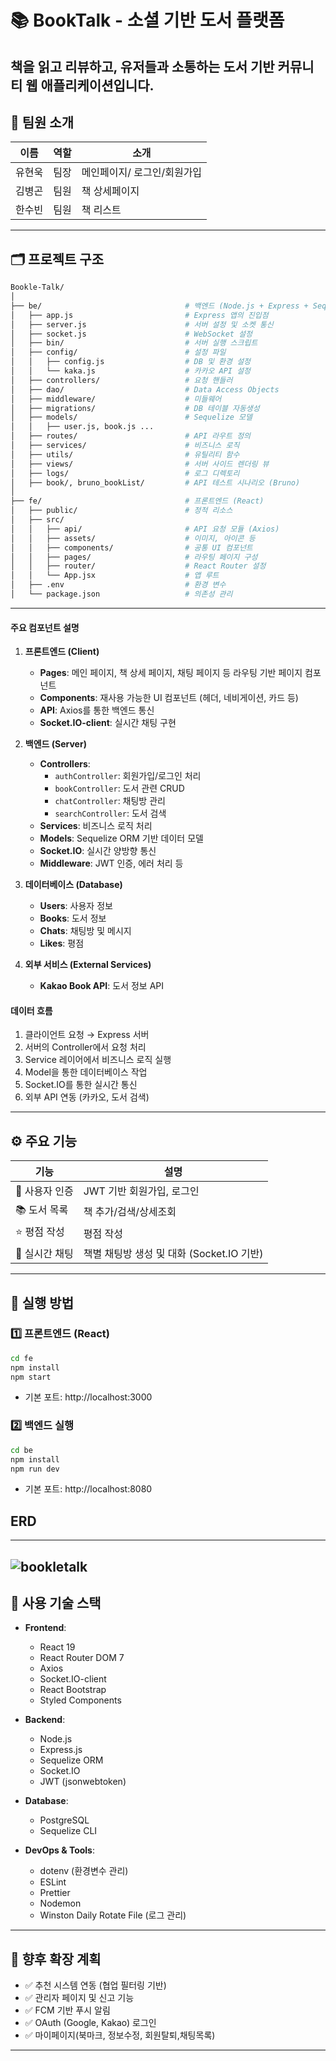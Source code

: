 # 📚 BookTalk - 소셜 기반 도서 플랫폼

책을 읽고 리뷰하고, 유저들과 소통하는 도서 기반 커뮤니티 웹 애플리케이션입니다.
---
## 👥 팀원 소개

| 이름     | 역할              | 소개 |
|----------|-------------------|------|
|  유현욱 | 팀장  |메인페이지/ 로그인/회원가입 |
|  김병곤 | 팀원| 책 상세페이지 | 
|  한수빈 | 팀원 |책 리스트 |


---

## 🗂 프로젝트 구조

```bash
Bookle-Talk/                       
│
├── be/                                # 백엔드 (Node.js + Express + Sequelize)
│   ├── app.js                         # Express 앱의 진입점
│   ├── server.js                      # 서버 설정 및 소켓 통신
│   ├── socket.js                      # WebSocket 설정
│   ├── bin/                           # 서버 실행 스크립트
│   ├── config/                        # 설정 파일
│   │   ├── config.js                  # DB 및 환경 설정
│   │   └── kaka.js                    # 카카오 API 설정
│   ├── controllers/                   # 요청 핸들러
│   ├── dao/                           # Data Access Objects
│   ├── middleware/                    # 미들웨어
│   ├── migrations/                    # DB 테이블 자동생성 
│   ├── models/                        # Sequelize 모델
│   │   ├── user.js, book.js ...
│   ├── routes/                        # API 라우트 정의
│   ├── services/                      # 비즈니스 로직
│   ├── utils/                         # 유틸리티 함수
│   ├── views/                         # 서버 사이드 렌더링 뷰
│   ├── logs/                          # 로그 디렉토리
│   ├── book/, bruno_bookList/         # API 테스트 시나리오 (Bruno)
│
├── fe/                                # 프론트엔드 (React)
│   ├── public/                        # 정적 리소스
│   ├── src/
│   │   ├── api/                       # API 요청 모듈 (Axios)
│   │   ├── assets/                    # 이미지, 아이콘 등
│   │   ├── components/                # 공통 UI 컴포넌트
│   │   ├── pages/                     # 라우팅 페이지 구성
│   │   ├── router/                    # React Router 설정
│   │   └── App.jsx                    # 앱 루트
│   ├── .env                           # 환경 변수
│   └── package.json                   # 의존성 관리
```
---

#### 주요 컴포넌트 설명

1. **프론트엔드 (Client)**
   - **Pages**: 메인 페이지, 책 상세 페이지, 채팅 페이지 등 라우팅 기반 페이지 컴포넌트
   - **Components**: 재사용 가능한 UI 컴포넌트 (헤더, 네비게이션, 카드 등)
   - **API**: Axios를 통한 백엔드 통신
   - **Socket.IO-client**: 실시간 채팅 구현

2. **백엔드 (Server)**
   - **Controllers**: 
     - `authController`: 회원가입/로그인 처리
     - `bookController`: 도서 관련 CRUD
     - `chatController`: 채팅방 관리
     - `searchController`: 도서 검색
   - **Services**: 비즈니스 로직 처리
   - **Models**: Sequelize ORM 기반 데이터 모델
   - **Socket.IO**: 실시간 양방향 통신
   - **Middleware**: JWT 인증, 에러 처리 등

3. **데이터베이스 (Database)**
   - **Users**: 사용자 정보
   - **Books**: 도서 정보
   - **Chats**: 채팅방 및 메시지
   - **Likes**: 평점

4. **외부 서비스 (External Services)**
   - **Kakao Book API**: 도서 정보 API
#### 데이터 흐름
1. 클라이언트 요청 → Express 서버
2. 서버의 Controller에서 요청 처리
3. Service 레이어에서 비즈니스 로직 실행
4. Model을 통한 데이터베이스 작업
5. Socket.IO를 통한 실시간 통신
6. 외부 API 연동 (카카오, 도서 검색)

---

## ⚙️ 주요 기능

| 기능 | 설명 |
|------|------|
| 🔐 사용자 인증 | JWT 기반 회원가입, 로그인 |
| 📚 도서 목록 | 책 추가/검색/상세조회 |
| ⭐ 평점 작성 | 평점 작성|
| 💬 실시간 채팅 | 책별 채팅방 생성 및 대화 (Socket.IO 기반) |

---

## 🚀 실행 방법

### 1️⃣ 프론트엔드 (React)
```bash
cd fe
npm install
npm start
```
- 기본 포트: http://localhost:3000

### 2️⃣ 백엔드 실행
```bash
cd be
npm install
npm run dev
```
- 기본 포트: http://localhost:8080


## ERD
---
![bookletalk](https://github.com/user-attachments/assets/bcf9d430-fb68-47f8-9fdb-220a8a3c0f6f)
---

## 🧠 사용 기술 스택

- **Frontend**: 
  - React 19
  - React Router DOM 7
  - Axios
  - Socket.IO-client
  - React Bootstrap
  - Styled Components

- **Backend**: 
  - Node.js
  - Express.js
  - Sequelize ORM
  - Socket.IO
  - JWT (jsonwebtoken)

- **Database**: 
  - PostgreSQL
  - Sequelize CLI

- **DevOps & Tools**: 
  - dotenv (환경변수 관리)
  - ESLint
  - Prettier
  - Nodemon
  - Winston Daily Rotate File (로그 관리)

---

## 📌 향후 확장 계획

- ✅ 추천 시스템 연동 (협업 필터링 기반)
- ✅ 관리자 페이지 및 신고 기능
- ✅ FCM 기반 푸시 알림
- ✅ OAuth (Google, Kakao) 로그인
- ✅ 마이페이지(북마크, 정보수정, 회원탈퇴,채팅목록)

---
